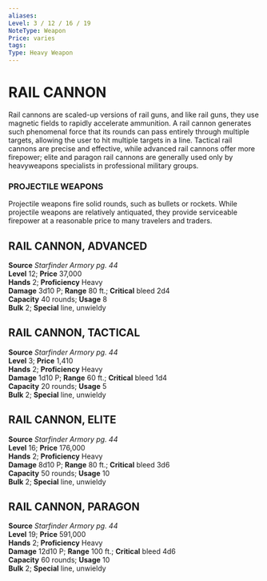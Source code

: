 ```yaml
---
aliases: 
Level: 3 / 12 / 16 / 19
NoteType: Weapon
Price: varies
tags: 
Type: Heavy Weapon
---
```

# RAIL CANNON
Rail cannons are scaled-up versions of rail guns, and like rail guns, they use magnetic fields to rapidly accelerate ammunition. A rail cannon generates such phenomenal force that its rounds can pass entirely through multiple targets, allowing the user to hit multiple targets in a line. Tactical rail cannons are precise and effective, while advanced rail cannons offer more firepower; elite and paragon rail cannons are generally used only by heavyweapons specialists in professional military groups.

### PROJECTILE WEAPONS

Projectile weapons fire solid rounds, such as bullets or rockets. While projectile weapons are relatively antiquated, they provide serviceable firepower at a reasonable price to many travelers and traders.  

##  RAIL CANNON, ADVANCED

**Source** _Starfinder Armory pg. 44_  
**Level** 12; **Price** 37,000  
**Hands** 2; **Proficiency** Heavy  
**Damage** 3d10 P; **Range** 80 ft.; **Critical** bleed 2d4  
**Capacity** 40 rounds; **Usage** 8  
**Bulk** 2; **Special** line, unwieldy

##  RAIL CANNON, TACTICAL

**Source** _Starfinder Armory pg. 44_  
**Level** 3; **Price** 1,410  
**Hands** 2; **Proficiency** Heavy  
**Damage** 1d10 P; **Range** 60 ft.; **Critical** bleed 1d4  
**Capacity** 20 rounds; **Usage** 5  
**Bulk** 2; **Special** line, unwieldy

##  RAIL CANNON, ELITE

**Source** _Starfinder Armory pg. 44_  
**Level** 16; **Price** 176,000  
**Hands** 2; **Proficiency** Heavy  
**Damage** 8d10 P; **Range** 80 ft.; **Critical** bleed 3d6  
**Capacity** 50 rounds; **Usage** 10  
**Bulk** 2; **Special** line, unwieldy

##  RAIL CANNON, PARAGON

**Source** _Starfinder Armory pg. 44_  
**Level** 19; **Price** 591,000  
**Hands** 2; **Proficiency** Heavy  
**Damage** 12d10 P; **Range** 100 ft.; **Critical** bleed 4d6  
**Capacity** 60 rounds; **Usage** 10  
**Bulk** 2; **Special** line, unwieldy